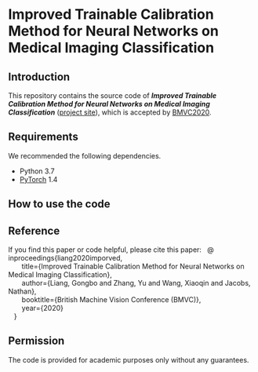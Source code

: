 # Improved Trainable Calibration Method for Neural Networks on Medical Imaging Classification

## Introduction
This repository contains the source code of ***Improved Trainable Calibration Method for Neural Networks on Medical Imaging Classification*** ([project site](http://www.gb-liang.com/dca.html)), which is accepted by [BMVC2020](https://bmvc2020.github.io).

## Requirements 
We recommended the following dependencies.
- Python 3.7
- [PyTorch](https://pytorch.org) 1.4

## How to use the code

## Reference
If you find this paper or code helpful, please cite this paper:
&nbsp;&nbsp;@ inproceedings{liang2020imporved,  
&nbsp;&nbsp;&nbsp;&nbsp;&nbsp;&nbsp; title={Improved Trainable Calibration Method for Neural Networks on Medical Imaging Classification},  
&nbsp;&nbsp;&nbsp;&nbsp;&nbsp;&nbsp; author={Liang, Gongbo and Zhang, Yu and Wang, Xiaoqin and Jacobs, Nathan},  
&nbsp;&nbsp;&nbsp;&nbsp;&nbsp;&nbsp; booktitle={British Machine Vision Conference (BMVC)},  
&nbsp;&nbsp;&nbsp;&nbsp;&nbsp;&nbsp; year={2020} <br/>
&nbsp;&nbsp; }

## Permission
The code is provided for academic purposes only without any guarantees.
